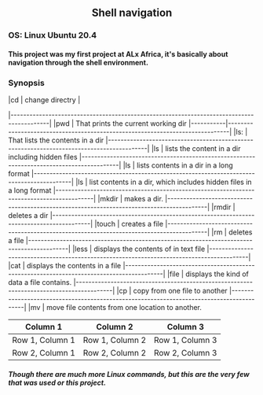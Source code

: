 ##   <div align='center'>Shell navigation</div>
### OS: Linux Ubuntu 20.4

#### This project was my first project at ALx Africa, it's basically about navigation through the shell environment.


### Synopsis
    
|cd         |      change directry                                                         |

|------------------------------------------------------------------------------------------|
|pwd        |      That prints the current working dir
|-----------|------------------------------------------------------------------------------|
|ls:        |      That lists the contents in a dir
|------------------------------------------------------------------------------------------|
|ls         |      lists the content in a dir including hidden files
|------------------------------------------------------------------------------------------|
|ls         |      lists contents in a dir in a long format
|------------------------------------------------------------------------------------------|
|ls         |      list contents in a dir, which includes hidden files in a long format
|------------------------------------------------------------------------------------------|
|mkdir      |      makes a dir.
|------------------------------------------------------------------------------------------|
|rmdir      |      deletes a dir
|------------------------------------------------------------------------------------------|
|touch      |      creates a file
|------------------------------------------------------------------------------------------|
|rm         |      deletes a file
|------------------------------------------------------------------------------------------|
|less       |      displays the contents of in text file
|------------------------------------------------------------------------------------------|
|cat        |      displays the contents in a file
|------------------------------------------------------------------------------------------|
|file       |      displays the kind of data a file contains.
|-----------------------------------------------------------------------------------------|
|cp         |      copy from one file to another
|------------------------------------------------------------------------------------------|
|mv         |      move file contents from one location to another.
     
     
     
| Column 1 | Column 2 | Column 3 |
| --- | --- | --- |
| Row 1, Column 1 | Row 1, Column 2 | Row 1, Column 3 |
| Row 2, Column 1 | Row 2, Column 2 | Row 2, Column 3 |

     
##### Though there are much more Linux commands, but this are the very few that was used or this project.
     
